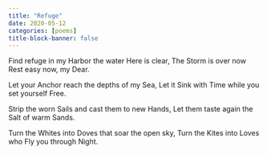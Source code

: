```yaml
---
title: "Refuge"
date: 2020-05-12
categories: [poems]
title-block-banner: false
---
```

Find refuge in my Harbor
the water Here is clear,
The Storm is over now
Rest easy now, my Dear.

Let your Anchor reach
the depths of my Sea,
Let it Sink with Time
while you set yourself Free.

Strip the worn Sails
and cast them to new Hands,
Let them taste again
the Salt of warm Sands.

Turn the Whites into Doves
that soar the open sky,
Turn the Kites into Loves
who Fly you through Night.
